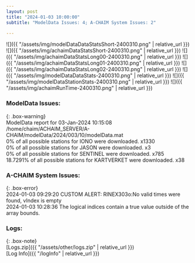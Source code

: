 ```yaml
---
layout: post
title: "2024-01-03 10:00:00"
subtitle: "ModelData Issues: 4; A-CHAIM System Issues: 2"

---
```


![]({{ "/assets/img/modelDataDataStatsShort-2400310.png" | relative_url }})
![]({{ "/assets/img/achaimDataStatsShort-2400310.png" | relative_url }})
![]({{ "/assets/img/achaimDataStatsLong00-2400310.png" | relative_url }})
![]({{ "/assets/img/achaimDataStatsLong01-2400310.png" | relative_url }})
![]({{ "/assets/img/achaimDataStatsLong02-2400310.png" | relative_url }})
![]({{ "/assets/img/modelDataDataStats-2400310.png" | relative_url }})
![]({{ "/assets/img/modelDataStationStats-2400310.png" | relative_url }})
![]({{ "/assets/img/achaimRunTime-2400310.png" | relative_url }})


### ModelData Issues:  
  
{: .box-warning}  
 ModelData report for 03-Jan-2024 10:15:08   
 /home/chaim/ACHAIM_SERVER/A-CHAIM/modelData/2024/003/10/modelData.mat   
 0% of all possible stations for IONO were downloaded. x1330   
 0% of all possible stations for JASON were downloaded. x3   
 0% of all possible stations for SENTINEL were downloaded. x785   
 18.7291% of all possible stations for KARTVERKET were downloaded. x38   
  
### A-CHAIM System Issues:  
  
{: .box-error}  
2024-01-03 09:29:20 CUSTOM ALERT: RINEX303o:No valid times were found, vIndex is empty  
2024-01-03 10:28:36 The logical indices contain a true value outside of the array bounds.  

### Logs:  
  
{: .box-note}  
[Logs.zip]({{ "/assets/other/logs.zip" | relative_url }})  
[Log Info]({{ "/logInfo" | relative_url }})  
